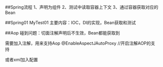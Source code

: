 ##Spring流程
1、声明为组件
2、测试中读取容器上下文
3、通过容器获取对应的Bean

##Spring01
MyTest01
主要内容：IOC，DI的实现，Bean获取和测试


##Aop
碰到问题：切面注解声明后不生效，Bean都能获取到

需要加入注解，用来支持Aop
@EnableAspectJAutoProxy //开启注解AOP的支持

或者xml加入配置
<!-- 开启对 @Aspect 的支持--> <aop:aspectj-autoproxy/>